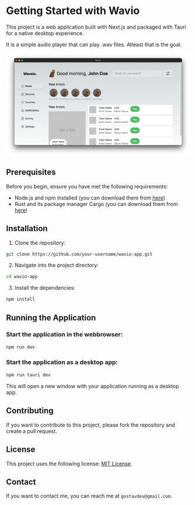 # Getting Started with Wavio

This project is a web application built with Next.js and packaged with Tauri for a native desktop experience.

It is a simple audio player that can play .wav files. Atleast that is the goal.

<!-- insert preview.png from docs/ -->
![Preview](docs/preview.png)

## Prerequisites

Before you begin, ensure you have met the following requirements:

- Node.js and npm installed (you can download them from [here](https://nodejs.org/en/download/))
- Rust and its package manager Cargo (you can download them from [here](https://www.rust-lang.org/tools/install))

## Installation

1. Clone the repository:

```bash
git clone https://github.com/your-username/wavio-app.git
```

2. Navigate into the project directory:

```bash
cd wavio-app
```

3. Install the dependencies:

```bash
npm install
```

## Running the Application

### Start the application in the webbrowser:

```bash
npm run dev
```

### Start the application as a desktop app:

```bash
npm run tauri dev
```

This will open a new window with your application running as a desktop app.

## Contributing

If you want to contribute to this project, please fork the repository and create a pull request.

## License

This project uses the following license: [MIT License](https://opensource.org/licenses/MIT).

## Contact

If you want to contact me, you can reach me at `gostavdev@gmail.com`.